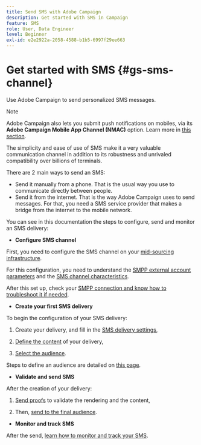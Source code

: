 ```yaml
---
title: Send SMS with Adobe Campaign
description: Get started with SMS in Campaign
feature: SMS
role: User, Data Engineer
level: Beginner
exl-id: e2e2922a-2058-4588-b1b5-6997f29ee663
---
```

# Get started with SMS {#gs-sms-channel}

Use Adobe Campaign to send personalized SMS messages.

>[!NOTE]
>
>Adobe Campaign also lets you submit push notifications on mobiles, via its **Adobe Campaign Mobile App Channel (NMAC)** option. Learn more in [this section](../push.md).

The simplicity and ease of use of SMS make it a very valuable communication channel in addition to its robustness and unrivaled compatibility over billions of terminals. 

There are 2 main ways to send an SMS:

* Send it manually from a phone. That is the usual way you use to communicate directly between people.
* Send it from the internet. That is the way Adobe Campaign uses to send messages. For that, you need a SMS service provider that makes a bridge from the internet to the mobile network.

You can see in this documentation the steps to configure, send and monitor an SMS delivery:

* **Configure SMS channel**

First, you need to configure the SMS channel on your [mid-sourcing infrastructure](sms-mid-sourcing.md). 

<!--The steps depend on the platform: either you have [a standalone instance](sms-standalone-instance.md) or you are in [a mid-sourcing infrastructure](sms-mid-sourcing.md).-->

For this configuration, you need to understand the [SMPP external account parameters](smpp-external-account.md) and the [SMS channel characteristics](sms-channel.md).

After this set up, check your [SMPP connection and know how to troubleshoot it if needed](smpp-connection.md).

* **Create your first SMS delivery**

To begin the configuration of your SMS delivery: 

1. Create your delivery, and fill in the [SMS delivery settings](sms-delivery-settings.md),

1. [Define the content](sms-content.md) of your delivery,

1. [Select the audience](sms-audience.md).

Steps to define an audience are detailed on [this page](../../audiences/create-audiences.md).

* **Validate and send SMS** 

After the creation of your delivery:

1. [Send proofs](sms-proofs.md) to validate the rendering and the content,

1. Then, [send to the final audience](sms-send.md).

* **Monitor and track SMS** 

After the send, [learn how to monitor and track your SMS](sms-monitor.md).
